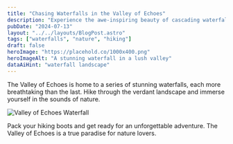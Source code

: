 ```yaml
---
title: "Chasing Waterfalls in the Valley of Echoes"
description: "Experience the awe-inspiring beauty of cascading waterfalls in a hidden valley."
pubDate: "2024-07-13"
layout: "../../layouts/BlogPost.astro"
tags: ["waterfalls", "nature", "hiking"]
draft: false
heroImage: "https://placehold.co/1000x400.png"
heroImageAlt: "A stunning waterfall in a lush valley"
dataAiHint: "waterfall landscape"
---
```


The Valley of Echoes is home to a series of stunning waterfalls, each more breathtaking than the last. Hike through the verdant landscape and immerse yourself in the sounds of nature.

![Valley of Echoes Waterfall](https://placehold.co/800x400.png "A cascading waterfall in a green valley")

Pack your hiking boots and get ready for an unforgettable adventure. The Valley of Echoes is a true paradise for nature lovers.
